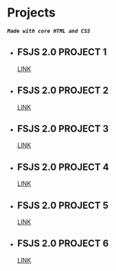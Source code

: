 # Projects 

_**`Made with core HTML and CSS`**_

- ## FSJS 2.0 PROJECT 1
    [LINK](./FSJS%202.0%20Project%2001/readme.md)


- ## FSJS 2.0 PROJECT 2
    [LINK](./FSJS%202.0%20Project%2002/readme.md)

- ## FSJS 2.0 PROJECT 3
    [LINK](./FSJS%202.0%20Project%2003/readme.md)

- ## FSJS 2.0 PROJECT 4
    [LINK](./Project%204/readme.md)

- ## FSJS 2.0 PROJECT 5
    [LINK](./Project%205/readme.md)

- ## FSJS 2.0 PROJECT 6
    [LINK](./Project%206/reame.md)